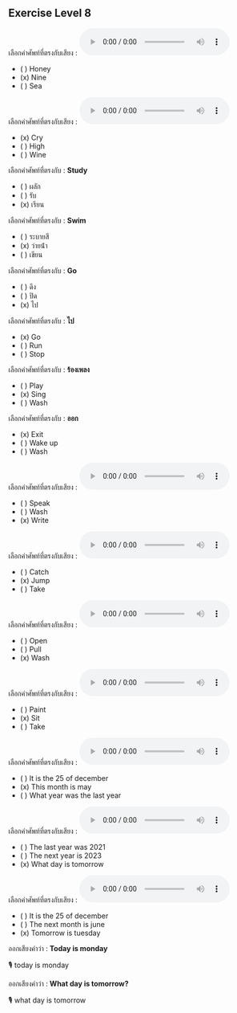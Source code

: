 ## Exercise Level 8

เลือกคำศัพท์ที่ตรงกับเสียง :  ![](/media/audio/nine.mp3) 
 - ( ) Honey
 - (x) Nine
 - ( ) Sea


เลือกคำศัพท์ที่ตรงกับเสียง :  ![](/media/audio/cry.mp3) 
 - (x) Cry
 - ( ) High
 - ( ) Wine


 เลือกคำศัพท์ที่ตรงกับ : **Study**
 - ( ) ผลัก
 - ( ) รับ
 - (x) เรียน

 เลือกคำศัพท์ที่ตรงกับ : **Swim**
 - ( ) ระบายสี
 - (x) ว่ายน้ํา
 - ( ) เขียน

 เลือกคำศัพท์ที่ตรงกับ : **Go**
 - ( ) ดึง
 - ( ) ปิด
 - (x) ไป

 เลือกคำศัพท์ที่ตรงกับ : **ไป**
 - (x) Go
 - ( ) Run
 - ( ) Stop

 เลือกคำศัพท์ที่ตรงกับ : **ร้องเพลง**
 - ( ) Play
 - (x) Sing
 - ( ) Wash

 เลือกคำศัพท์ที่ตรงกับ : **ออก**
 - (x) Exit
 - ( ) Wake up
 - ( ) Wash

เลือกคำศัพท์ที่ตรงกับเสียง :  ![](/media/audio/write.mp3) 
 - ( ) Speak
 - ( ) Wash
 - (x) Write


เลือกคำศัพท์ที่ตรงกับเสียง :  ![](/media/audio/jump.mp3) 
 - ( ) Catch
 - (x) Jump
 - ( ) Take


เลือกคำศัพท์ที่ตรงกับเสียง :  ![](/media/audio/wash.mp3) 
 - ( ) Open
 - ( ) Pull
 - (x) Wash


เลือกคำศัพท์ที่ตรงกับเสียง :  ![](/media/audio/sit.mp3) 
 - ( ) Paint
 - (x) Sit
 - ( ) Take


เลือกคำศัพท์ที่ตรงกับเสียง :  ![](/media/audio/This&#x20;month&#x20;is&#x20;May.mp3) 
 - ( ) It is the 25 of december
 - (x) This month is may
 - ( ) What year was the last year


เลือกคำศัพท์ที่ตรงกับเสียง :  ![](/media/audio/What&#x20;day&#x20;is&#x20;tomorrow.mp3) 
 - ( ) The last year was 2021
 - ( ) The next year is 2023
 - (x) What day is tomorrow


เลือกคำศัพท์ที่ตรงกับเสียง :  ![](/media/audio/Tomorrow&#x20;is&#x20;Tuesday.mp3) 
 - ( ) It is the 25 of december
 - ( ) The next month is june
 - (x) Tomorrow is tuesday

ออกเสียงคำว่า : **Today is monday** 

🎙️ today is monday

ออกเสียงคำว่า : **What day is tomorrow?** 

🎙️ what day is tomorrow

